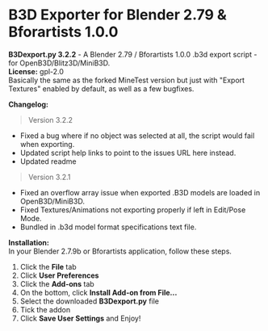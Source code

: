 # B3D Exporter for Blender 2.79 & Bforartists 1.0.0
**B3Dexport.py 3.2.2** - A Blender 2.79 / Bforartists 1.0.0 .b3d export script - for OpenB3D/Blitz3D/MiniB3D.  
**License:** gpl-2.0  
Basically the same as the forked MineTest version but just with "Export Textures" enabled by default, as well as a few bugfixes.  

**Changelog:**  
> Version 3.2.2  
* Fixed a bug where if no object was selected at all, the script would fail when exporting.  
* Updated script help links to point to the issues URL here instead.  
* Updated readme
> Version 3.2.1  
* Fixed an overflow array issue when exported .B3D models are loaded in OpenB3D/MiniB3D.  
* Fixed Textures/Animations not exporting properly if left in Edit/Pose Mode.  
* Bundled in .b3d model format specifications text file.  

**Installation:**  
In your Blender 2.7.9b or Bforartists application, follow these steps.  
1. Click the **File** tab  
2. Click **User Preferences**  
3. Click the **Add-ons** tab  
4. On the bottom, click **Install Add-on from File...**  
5. Select the downloaded **B3Dexport.py** file  
6. Tick the addon  
7. Click **Save User Settings** and Enjoy!  

